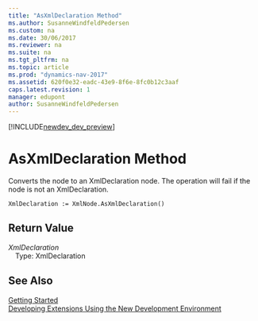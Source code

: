 ```yaml
---
title: "AsXmlDeclaration Method"
ms.author: SusanneWindfeldPedersen
ms.custom: na
ms.date: 30/06/2017
ms.reviewer: na
ms.suite: na
ms.tgt_pltfrm: na
ms.topic: article
ms.prod: "dynamics-nav-2017"
ms.assetid: 620f0e32-eadc-43e9-8f6e-8fc0b12c3aaf
caps.latest.revision: 1
manager: edupont
author: SusanneWindfeldPedersen
---
```


[!INCLUDE[newdev_dev_preview](../includes/newdev_dev_preview.md)]

# AsXmlDeclaration Method
Converts the node to an XmlDeclaration node. The operation will fail if the node is not an XmlDeclaration.  
```  
XmlDeclaration := XmlNode.AsXmlDeclaration()  
```  
## Return Value
*XmlDeclaration*  
&emsp;Type: XmlDeclaration  
  
## See Also
[Getting Started](../devenv-get-started.md)  
[Developing Extensions Using the New Development Environment](../devenv-dev-overview.md)  
